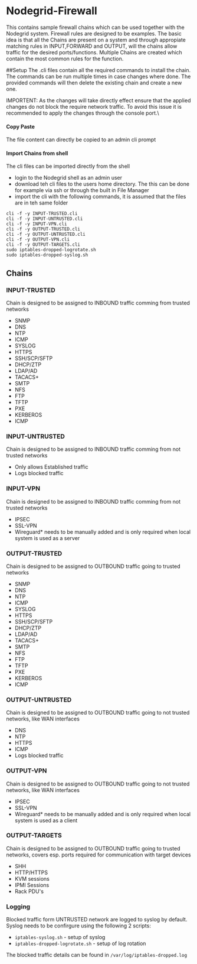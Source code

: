 # Nodegrid-Firewall
This contains sample firewall chains which can be used together with the Nodegrid system. Firewall rules are designed to be examples.
The basic idea is that all the Chains are present on a system and through appropiate matching rules in INPUT,FORWARD and OUTPUT, will the chains allow traffic for the desired ports/functions.
Multiple Chains are created which contain the most common rules for the function.

##Setup
The .cli files contain all the required commands to install the chain. The commands can be run multiple times in case changes where done. The provided commands will then delete the existing chain and create a new one.

IMPORTENT: As the changes will take directly effect ensure that the applied changes do not block the require network traffic. To avoid this issue it is recommended to apply the changes through the console port.\

#### Copy Paste
The file content can directly be copied to an admin cli prompt

#### Import Chains from shell
The cli files can be imported directly from the shell
- login to the Nodegrid shell as an admin user
- download teh cli files to the users home directory. The this can be done for example via ssh or through the built in File Manager
- import the cli with the following commands, it is assumed that the files are in teh same folder

```
cli -f -y INPUT-TRUSTED.cli
cli -f -y INPUT-UNTRUSTED.cli
cli -f -y INPUT-VPN.cli
cli -f -y OUTPUT-TRUSTED.cli
cli -f -y OUTPUT-UNTRUSTED.cli
cli -f -y OUTPUT-VPN.cli
cli -f -y OUTPUT-TARGETS.cli
sudo iptables-dropped-logrotate.sh
sudo iptables-dropped-syslog.sh
```

## Chains

### INPUT-TRUSTED
Chain is designed to be assigned to INBOUND traffic comming from trusted networks

- SNMP
- DNS
- NTP
- ICMP
- SYSLOG
- HTTPS
- SSH/SCP/SFTP
- DHCP/ZTP
- LDAP/AD
- TACACS+
- SMTP
- NFS
- FTP
- TFTP
- PXE
- KERBEROS
- ICMP

### INPUT-UNTRUSTED
Chain is designed to be assigned to INBOUND traffic comming from not trusted networks

- Only allows Established traffic
- Logs blocked traffic

### INPUT-VPN
Chain is designed to be assigned to INBOUND traffic comming from not trusted networks

- IPSEC
- SSL-VPN
- Wireguard* needs to be manually added and is only required when local system is used as a server


### OUTPUT-TRUSTED
Chain is designed to be assigned to OUTBOUND traffic going to trusted networks

- SNMP
- DNS
- NTP
- ICMP
- SYSLOG
- HTTPS
- SSH/SCP/SFTP
- DHCP/ZTP
- LDAP/AD
- TACACS+
- SMTP
- NFS
- FTP
- TFTP
- PXE
- KERBEROS
- ICMP

### OUTPUT-UNTRUSTED
Chain is designed to be assigned to OUTBOUND traffic going to not trusted networks, like WAN interfaces

- DNS
- NTP
- HTTPS
- ICMP
- Logs blocked traffic

### OUTPUT-VPN
Chain is designed to be assigned to OUTBOUND traffic going to not trusted networks, like WAN interfaces

- IPSEC
- SSL-VPN
- Wireguard* needs to be manually added and is only required when local system is used as a client

### OUTPUT-TARGETS
Chain is designed to be assigned to OUTBOUND traffic going to trusted networks, covers esp. ports required for communication with target devices

- SHH
- HTTP/HTTPS
- KVM sessions
- IPMI Sessions
- Rack PDU's

### Logging 
Blocked traffic form UNTRUSTED network are logged to syslog by default.
Syslog needs to be confirgure using the following 2 scripts:
- `iptables-syslog.sh` - setup of syslog
- `iptables-dropped-logrotate.sh` - setup of log rotation

The blocked traffic details can be found in `/var/log/iptables-dropped.log`

